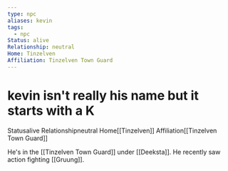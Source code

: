 ```yaml
---
type: npc
aliases: kevin
tags:
  - npc
Status: alive
Relationship: neutral
Home: Tinzelven
Affiliation: Tinzelven Town Guard
---
```


# kevin isn't really his name but it starts with a K

<span class="dataview inline-field"><span class="inline-field-key">Status</span><span class="inline-field-value">alive</span></span>
<span class="dataview inline-field"><span class="inline-field-key">Relationship</span><span class="inline-field-value">neutral</span></span>
<span class="dataview inline-field"><span class="inline-field-key">Home</span><span class="inline-field-value">[[Tinzelven]]</span></span>
<span class="dataview inline-field"><span class="inline-field-key">Affiliation</span><span class="inline-field-value">[[Tinzelven Town Guard]]</span></span>

He's in the [[Tinzelven Town Guard]] under [[Deeksta]]. He recently saw action fighting [[Gruung]].  
